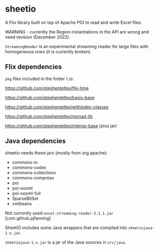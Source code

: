 # sheetio

A Flix library built on top of Apache POI to read and write Excel files.

WARNING - currently the Region instantiations in the API are wrong and need revision (December 2022).

`StreamingReader` is an experimental streaming reader for large files with homogeneous rows (it is currently broken).

## Flix dependencies 

`pkg` files included in the folder `lib`:

https://github.com/stephentetley/flix-time

https://github.com/stephentetley/basis-base

https://github.com/stephentetley/withindex-classes

https://github.com/stephentetley/monad-lib

https://github.com/stephentetley/interop-base (plus jar)


## Java dependencies 

sheetio needs these jars (mostly from org.apache):

* commons-io
* commons-codec
* commons-collections
* commons-compress
* poi
* poi-ooxml
* poi-ooxml-full
* SparseBitSet
* xmlbeans

Not currently used `excel-streaming-reader-3.1.1.jar` [com.github.pjfanning]

SheetIO includes some Java wrappers that are compiled into `sheetiojava-1.n.jar`.

`sheetiojava-1.n.jar` is a jar of the Java sources in `src/java`.

